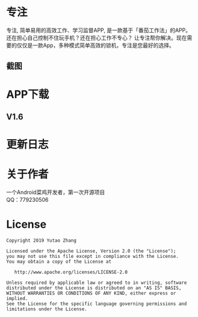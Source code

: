 # 专注
专注, 简单易用的高效工作、学习监督APP, 是一款基于「番茄工作法」的APP。
还在担心自己控制不住玩手机？还在担心工作不专心？
让专注帮你解决。现在需要的仅仅是一款App，多种模式简单高效的锁机，专注是您最好的选择。
## 截图
# APP下载
## V1.6

# 更新日志

# 关于作者
一个Android菜鸡开发者，第一次开源项目  
QQ：779230506
# License
```
Copyright 2019 Yutao Zhang

Licensed under the Apache License, Version 2.0 (the "License");
you may not use this file except in compliance with the License.
You may obtain a copy of the License at

   http://www.apache.org/licenses/LICENSE-2.0

Unless required by applicable law or agreed to in writing, software
distributed under the License is distributed on an "AS IS" BASIS,
WITHOUT WARRANTIES OR CONDITIONS OF ANY KIND, either express or implied.
See the License for the specific language governing permissions and
limitations under the License.
```




